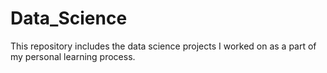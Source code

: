 # Data_Science
This repository includes the data science projects I worked on as a part of my personal learning process.
